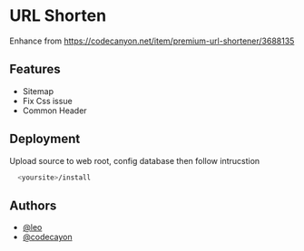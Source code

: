 
# URL Shorten

Enhance from https://codecanyon.net/item/premium-url-shortener/3688135


## Features

- Sitemap
- Fix Css issue
- Common Header


## Deployment

Upload source to web root, config database then follow intrucstion

```bash
  <yoursite>/install
```


## Authors

- [@leo](https://github.com/leotrinh)
- [@codecayon](https://codecanyon.net/item/premium-url-shortener/3688135)


